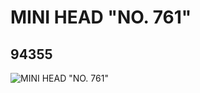 # MINI HEAD "NO. 761"
## 94355
![MINI HEAD "NO. 761"](https://lc-www-live-s.legocdn.com/media/bricks/5/2/4614508.jpg)